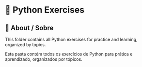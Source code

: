 # 🐍 Python Exercises

## 📖 About / Sobre

This folder contains all Python exercises for practice and learning, organized by topics. 

Esta pasta contém todos os exercícios de Python para prática e aprendizado, organizados por tópicos. 